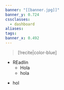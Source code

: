 ```yaml
---
banner: "[[banner.jpg]]"
banner_y: 0.724
cssclasses:
  - dashboard
aliases: 
tags: 
banner_x: 0.492
---
```


> [!recite|color-blue]
- REadlin
	- Hola
	- hola
* hol 
